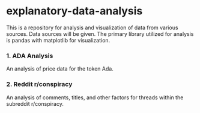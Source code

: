 # explanatory-data-analysis
This is a repository for analysis and visualization of data from various sources. Data sources will be given. The primary library utilized for analysis is pandas with matplotlib for visualization.


### 1. ADA Analysis
An analysis of price data for the token Ada.

### 2. Reddit r/conspiracy
An analysis of comments, titles, and other factors for threads within the subreddit r/conspiracy.
